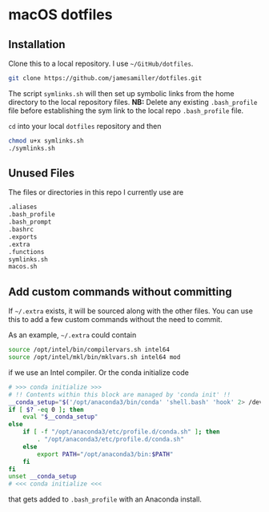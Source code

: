 # macOS dotfiles

## Installation

Clone this to a local repository. I use `~/GitHub/dotfiles`. 

```bash
git clone https://github.com/jamesamiller/dotfiles.git
```

The script `symlinks.sh` will then set up symbolic links from the home directory to the local repository files. **NB:** Delete any existing `.bash_profile` file before establishing the sym link to the local repo `.bash_profile` file.

 `cd` into your local `dotfiles` repository and then

```bash
chmod u+x symlinks.sh
./symlinks.sh
```

## Unused Files

The files or directories in this repo I currently use are

```bash
.aliases
.bash_profile
.bash_prompt
.bashrc
.exports
.extra
.functions
symlinks.sh
macos.sh
```

## Add custom commands without committing

If `~/.extra` exists, it will be sourced along with the other files. You can use this to add a few custom commands without the need to commit.

As an example, `~/.extra` could contain
```bash
source /opt/intel/bin/compilervars.sh intel64
source /opt/intel/mkl/bin/mklvars.sh intel64 mod
```
if we use an Intel compiler. Or the conda initialize code 
```bash
# >>> conda initialize >>>
# !! Contents within this block are managed by 'conda init' !!
__conda_setup="$('/opt/anaconda3/bin/conda' 'shell.bash' 'hook' 2> /dev/null)"
if [ $? -eq 0 ]; then
    eval "$__conda_setup"
else
    if [ -f "/opt/anaconda3/etc/profile.d/conda.sh" ]; then
        . "/opt/anaconda3/etc/profile.d/conda.sh"
    else
        export PATH="/opt/anaconda3/bin:$PATH"
    fi
fi
unset __conda_setup
# <<< conda initialize <<<
```
that gets added to `.bash_profile` with an Anaconda install.


